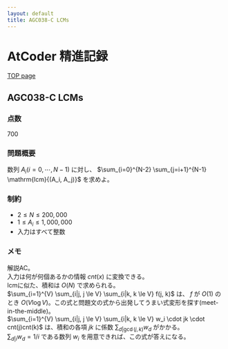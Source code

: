 ```yaml
---
layout: default
title: AGC038-C LCMs
---
```


# **AtCoder 精進記録**
[TOP page](../)
## AGC038-C LCMs
### 点数
700

### 問題概要
数列 $A_i (i=0,\cdots,N-1)$ に対し、 $\sum_{i=0}^{N-2} \sum_{j=i+1}^{N-1} \mathrm{lcm}{(A_i, A_j)}$ を求めよ。

### 制約
- $2 \le N \le 200{,}000$
- $1 \le A_i \le 1{,}000{,}000$
- 入力はすべて整数

### メモ
解説AC。  
入力は何が何個あるかの情報 $cnt(x)$ に変換できる。  
lcmに似た、積和は $O(N)$ で求められる。  
$\sum_{i=1}^{V} \sum_{i|j, j \le V} \sum_{i|k, k \le V} f(j, k)$ は、 $f$ が $O(1)$ のとき $O(V \log V)$。この式と問題文の式から出発してうまい式変形を探す(meet-in-the-middle)。  
$\sum_{i=1}^{V} \sum_{i|j, j \le V} \sum_{i|k, k \le V} w_i \cdot jk \cdot cnt(j)cnt(k)$ は、積和の各項 $jk$ に係数 $\sum_{d|\gcd(j, k)} w_d$ がかかる。  
$\sum_{d|i} w_d = 1/i$ である数列 $w_i$ を用意できれば、この式が答えになる。
